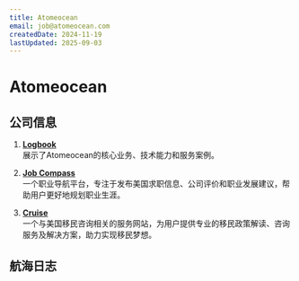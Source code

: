 ```yaml
---
title: Atomeocean
email: job@atomeocean.com
createdDate: 2024-11-19
lastUpdated: 2025-09-03
---
```


# Atomeocean

## 公司信息

<DirectHireCompanyTable state="new-york" city="new-york" companyJsonFileName="atomeocean" />

1. **[Logbook](https://logbook.atomeocean.com)**  
   展示了Atomeocean的核心业务、技术能力和服务案例。

2. **[Job Compass](https://jobcompass.atomeocean.com)**  
   一个职业导航平台，专注于发布美国求职信息、公司评价和职业发展建议，帮助用户更好地规划职业生涯。

3. **[Cruise](https://cruise.atomeocean.com)**  
   一个与美国移民咨询相关的服务网站，为用户提供专业的移民政策解读、咨询服务及解决方案，助力实现移民梦想。

## 航海日志